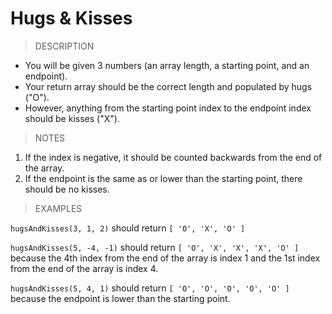 # Hugs & Kisses

> DESCRIPTION

- You will be given 3 numbers (an array length, a starting point, and an endpoint).
- Your return array should be the correct length and populated by hugs ("O").
- However, anything from the starting point index to the endpoint index should be kisses ("X").

> NOTES

1. If the index is negative, it should be counted backwards from the end of the array.
2. If the endpoint is the same as or lower than the starting point, there should be no kisses.

> EXAMPLES

`hugsAndKisses(3, 1, 2)` should return `[ 'O', 'X', 'O' ]` <br>

`hugsAndKisses(5, -4, -1)` should return `[ 'O', 'X', 'X', 'X', 'O' ]` <br>
because the 4th index from the end of the array is index 1 and the 1st index from the end of the array is index 4.

`hugsAndKisses(5, 4, 1)` should return `[ 'O', 'O', 'O', 'O', 'O' ]` <br>
because the endpoint is lower than the starting point.
